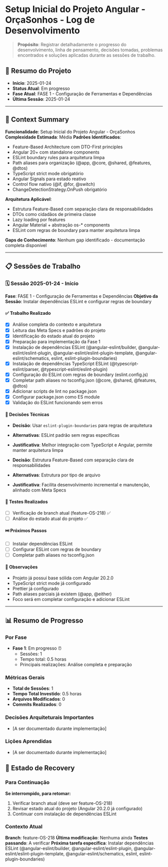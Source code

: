 # Setup Inicial do Projeto Angular - OrçaSonhos - Log de Desenvolvimento

> **Propósito**: Registrar detalhadamente o progresso do desenvolvimento, linha de pensamento, decisões tomadas, problemas encontrados e soluções aplicadas durante as sessões de trabalho.

## 📅 Resumo do Projeto

- **Início**: 2025-01-24
- **Status Atual**: Em progresso
- **Fase Atual**: FASE 1 - Configuração de Ferramentas e Dependências
- **Última Sessão**: 2025-01-24

---

## 🧠 Context Summary

**Funcionalidade**: Setup Inicial do Projeto Angular - OrçaSonhos
**Complexidade Estimada**: Média
**Padrões Identificados**:

- Feature-Based Architecture com DTO-First principles
- Angular 20+ com standalone components
- ESLint boundary rules para arquitetura limpa
- Path aliases para organização (@app, @core, @shared, @features, @dtos)
- TypeScript strict mode obrigatório
- Angular Signals para estado reativo
- Control flow nativo (@if, @for, @switch)
- ChangeDetectionStrategy.OnPush obrigatório

**Arquitetura Aplicável**:

- Estrutura Feature-Based com separação clara de responsabilidades
- DTOs como cidadãos de primeira classe
- Lazy loading por features
- Angular Material + abstração os-\* components
- ESLint com regras de boundary para manter arquitetura limpa

**Gaps de Conhecimento**: Nenhum gap identificado - documentação completa disponível

---

## 📋 Sessões de Trabalho

### 🗓️ Sessão 2025-01-24 - Início

**Fase**: FASE 1 - Configuração de Ferramentas e Dependências
**Objetivo da Sessão**: Instalar dependências ESLint e configurar regras de boundary

#### ✅ Trabalho Realizado

- [x] Análise completa do contexto e arquitetura
- [x] Leitura das Meta Specs e padrões do projeto
- [x] Identificação do estado atual do projeto
- [x] Preparação para implementação da Fase 1
- [x] Instalação de dependências ESLint (@angular-eslint/builder, @angular-eslint/eslint-plugin, @angular-eslint/eslint-plugin-template, @angular-eslint/schematics, eslint, eslint-plugin-boundaries)
- [x] Instalação de dependências TypeScript ESLint (@typescript-eslint/parser, @typescript-eslint/eslint-plugin)
- [x] Configuração do ESLint com regras de boundary (eslint.config.js)
- [x] Completar path aliases no tsconfig.json (@core, @shared, @features, @dtos)
- [x] Adicionar scripts de lint no package.json
- [x] Configurar package.json como ES module
- [x] Validação do ESLint funcionando sem erros

#### 🤔 Decisões Técnicas

- **Decisão**: Usar `eslint-plugin-boundaries` para regras de arquitetura
- **Alternativas**: ESLint padrão sem regras específicas
- **Justificativa**: Melhor integração com TypeScript e Angular, permite manter arquitetura limpa

- **Decisão**: Estrutura Feature-Based com separação clara de responsabilidades
- **Alternativas**: Estrutura por tipo de arquivo
- **Justificativa**: Facilita desenvolvimento incremental e manutenção, alinhado com Meta Specs

#### 🧪 Testes Realizados

- [ ] Verificação de branch atual (feature-OS-218) ✅
- [ ] Análise do estado atual do projeto ✅

#### ⏭️ Próximos Passos

- [ ] Instalar dependências ESLint
- [ ] Configurar ESLint com regras de boundary
- [ ] Completar path aliases no tsconfig.json

#### 💭 Observações

- Projeto já possui base sólida com Angular 20.2.0
- TypeScript strict mode já configurado
- Prettier já configurado
- Path aliases parciais já existem (@app, @either)
- Foco será em completar configuração e adicionar ESLint

---

## 📊 Resumo de Progresso

### Por Fase

- **Fase 1**: Em progresso ⏰
  - Sessões: 1
  - Tempo total: 0.5 horas
  - Principais realizações: Análise completa e preparação

### Métricas Gerais

- **Total de Sessões**: 1
- **Tempo Total Investido**: 0.5 horas
- **Arquivos Modificados**: 0
- **Commits Realizados**: 0

### Decisões Arquiteturais Importantes

- [A ser documentado durante implementação]

### Lições Aprendidas

- [A ser documentado durante implementação]

## 🔄 Estado de Recovery

### Para Continuação

**Se interrompido, para retomar:**

1. Verificar branch atual (deve ser feature-OS-218)
2. Revisar estado atual do projeto (Angular 20.2.0 já configurado)
3. Continuar com instalação de dependências ESLint

### Contexto Atual

**Branch**: feature-OS-218
**Última modificação**: Nenhuma ainda
**Testes passando**: A verificar
**Próxima tarefa específica**: Instalar dependências ESLint (@angular-eslint/builder, @angular-eslint/eslint-plugin, @angular-eslint/eslint-plugin-template, @angular-eslint/schematics, eslint, eslint-plugin-boundaries)
